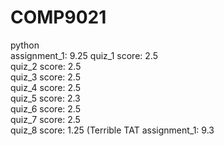 # COMP9021
python  
assignment_1: 9.25 
 quiz_1 score: 2.5  
quiz_2 score: 2.5  
quiz_3 score: 2.5  
quiz_4 score: 2.5  
quiz_5 score: 2.3  
quiz_6 score: 2.5  
quiz_7 score: 2.5  
quiz_8 score: 1.25     (Terrible TAT
assignment_1: 9.3
